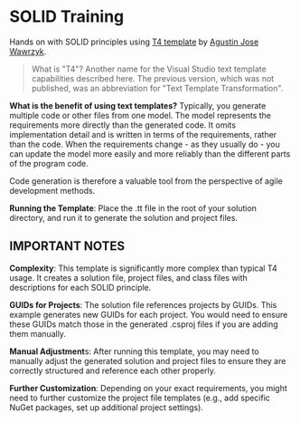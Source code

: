 # SOLID Training
Hands on with SOLID principles using [T4 template](https://learn.microsoft.com/en-us/visualstudio/modeling/code-generation-and-t4-text-templates?view=vs-2022) by [Agustin Jose Wawrzyk](https://www.linkedin.com/in/agustinjosew/).

> What is "T4"?
Another name for the Visual Studio text template capabilities described here. The previous version, which was not published, was an abbreviation for "Text Template Transformation".

**What is the benefit of using text templates?**
Typically, you generate multiple code or other files from one model. The model represents the requirements more directly than the generated code. It omits implementation detail and is written in terms of the requirements, rather than the code. When the requirements change - as they usually do - you can update the model more easily and more reliably than the different parts of the program code.

Code generation is therefore a valuable tool from the perspective of agile development methods.


**Running the Template**: Place the .tt file in the root of your solution directory, and run it to generate the solution and project files.

## IMPORTANT NOTES
**Complexity**: This template is significantly more complex than typical T4 usage. It creates a solution file, project files, and class files with descriptions for each SOLID principle.

**GUIDs for Projects**: The solution file references projects by GUIDs. This example generates new GUIDs for each project. You would need to ensure these GUIDs match those in the generated .csproj files if you are adding them manually.

**Manual Adjustment**s: After running this template, you may need to manually adjust the generated solution and project files to ensure they are correctly structured and reference each other properly.

**Further Customization**: Depending on your exact requirements, you might need to further customize the project file templates (e.g., add specific NuGet packages, set up additional project settings).

